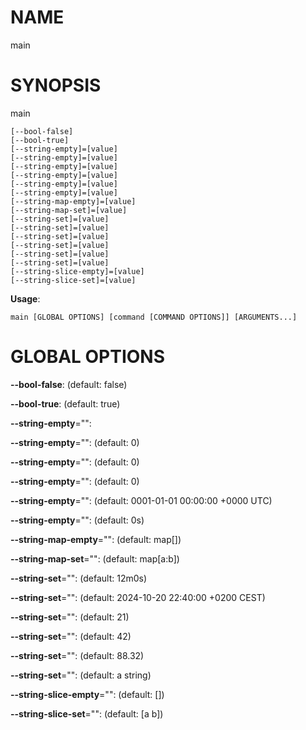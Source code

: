 # NAME

main

# SYNOPSIS

main

```
[--bool-false]
[--bool-true]
[--string-empty]=[value]
[--string-empty]=[value]
[--string-empty]=[value]
[--string-empty]=[value]
[--string-empty]=[value]
[--string-empty]=[value]
[--string-map-empty]=[value]
[--string-map-set]=[value]
[--string-set]=[value]
[--string-set]=[value]
[--string-set]=[value]
[--string-set]=[value]
[--string-set]=[value]
[--string-set]=[value]
[--string-slice-empty]=[value]
[--string-slice-set]=[value]
```

**Usage**:

```
main [GLOBAL OPTIONS] [command [COMMAND OPTIONS]] [ARGUMENTS...]
```

# GLOBAL OPTIONS

**--bool-false**:  (default: false)

**--bool-true**:  (default: true)

**--string-empty**="": 

**--string-empty**="":  (default: 0)

**--string-empty**="":  (default: 0)

**--string-empty**="":  (default: 0)

**--string-empty**="":  (default: 0001-01-01 00:00:00 +0000 UTC)

**--string-empty**="":  (default: 0s)

**--string-map-empty**="":  (default: map[])

**--string-map-set**="":  (default: map[a:b])

**--string-set**="":  (default: 12m0s)

**--string-set**="":  (default: 2024-10-20 22:40:00 +0200 CEST)

**--string-set**="":  (default: 21)

**--string-set**="":  (default: 42)

**--string-set**="":  (default: 88.32)

**--string-set**="":  (default: a string)

**--string-slice-empty**="":  (default: [])

**--string-slice-set**="":  (default: [a b])


